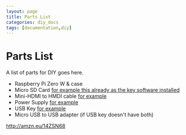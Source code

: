 ```yaml
---
layout: page
title: Parts List
categories: diy_docs
tags: [documentation,diy]
---
```

# Parts List

A list of parts for DIY goes here.

- Raspberry Pi Zero W & case
- Micro SD Card [for example this already as the key software installed](https://www.amazon.co.uk/Raspberry-Pi_16GB_DS-Pi-Official-NOOBS/dp/B00KAE1GHC/ref=pd_bxgy_147_2?_encoding=UTF8&pd_rd_i=B01D4TW25Y&pd_rd_r=2925007b-72e8-11e8-a7a9-49c1b6ba8cb4&pd_rd_w=XUOhg&pd_rd_wg=IQ95W&pf_rd_i=desktop-dp-sims&pf_rd_m=A3P5ROKL5A1OLE&pf_rd_p=3332058357179395958&pf_rd_r=W04E6950XCNCBM8J3FE3&pf_rd_s=desktop-dp-sims&pf_rd_t=40701&refRID=W04E6950XCNCBM8J3FE3&th=1)
- Mini-HDMI to HMDI cable [for example](https://www.amazon.co.uk/AmazonBasics-High-Speed-Mini-HDMI-HDMI-Cable-Black/dp/B014I8UEGY/ref=sr_1_1_acs_pb_intl_sl_1?ie=UTF8&qid=1529320269&sr=8-1-acs&keywords=hdmi+mini+cable)
- Power Supply [for example](https://www.amazon.co.uk/Raspberry-Pi-Power-adapter-UK/dp/B01CCR5P8U/ref=pd_bxgy_147_img_3?_encoding=UTF8&pd_rd_i=B01CCR5P8U&pd_rd_r=dccc8466-72e8-11e8-a7a9-49c1b6ba8cb4&pd_rd_w=VJiEZ&pd_rd_wg=SgMLa&pf_rd_i=desktop-dp-sims&pf_rd_m=A3P5ROKL5A1OLE&pf_rd_p=3332058357179395958&pf_rd_r=61AJN6553XW2SG0751DC&pf_rd_s=desktop-dp-sims&pf_rd_t=40701&psc=1&refRID=61AJN6553XW2SG0751DC)
- USB Key  [for example](https://www.amazon.co.uk/MAXINDA-Rotatable-Memory-Android-Smartphone/dp/B01AL9I2P4/ref=cm_wl_huc_item)
- Micro USB to USB adapter (if USB key doesn't have both)

 http://amzn.eu/14ZSN68